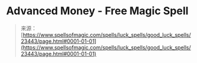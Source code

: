 <!--yml
category: 未分类
date: 2024-06-12 19:08:36
-->

# Advanced Money - Free Magic Spell

> 来源：[https://www.spellsofmagic.com/spells/luck_spells/good_luck_spells/23443/page.html#0001-01-01](https://www.spellsofmagic.com/spells/luck_spells/good_luck_spells/23443/page.html#0001-01-01)